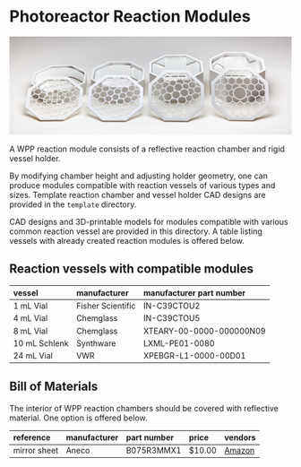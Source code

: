 # Photoreactor Reaction Modules

![WPP modules](./modules.jpg)

A WPP reaction module consists of a reflective reaction chamber and rigid vessel holder. 

By modifying chamber height and adjusting holder geometry, one can produce modules compatible with reaction vessels of various types and sizes. 
Template reaction chamber and vessel holder CAD designs are provided in the `template` directory. 

CAD designs and 3D-printable models for modules compatible with various common reaction vessel are provided in this directory. A table listing vessels with already created reaction modules is offered below. 

## Reaction vessels with compatible modules

| vessel         | manufacturer       | manufacturer part number  |
| :------------- | :----------------- | :------------------------ |
| 1 mL Vial      | Fisher Scientific  | IN-C39CTOU2 	     	      |
| 4 mL Vial      | Chemglass          | IN-C39CTOU5		            | 
| 8 mL Vial      | Chemglass          | XTEARY-00-0000-000000N09  |
| 10 mL Schlenk  | Synthware          | LXML-PE01-0080	    	    |
| 24 mL Vial     | VWR                | XPEBGR-L1-0000-00D01      |

## Bill of Materials

The interior of WPP reaction chambers should be covered with reflective material. One option is offered below.

| reference         | manufacturer | part number       | price  | vendors |
| :---------------- | :----------- | :---------------- | :----- | :------ |
| mirror sheet      | Aneco        | 	B075R3MMX1       | $10.00 | [Amazon](https://www.amazon.com/gp/product/B075R3MMX1) |

